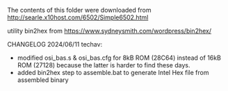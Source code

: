 The contents of this folder were downloaded from http://searle.x10host.com/6502/Simple6502.html

utility bin2hex from https://www.sydneysmith.com/wordpress/bin2hex/

CHANGELOG
2024/06/11 techav:
- modified osi_bas.s & osi_bas.cfg for 8kB ROM (28C64) instead of 16kB ROM (27128) because the latter is harder to find these days.
- added bin2hex step to assemble.bat to generate Intel Hex file from assembled binary